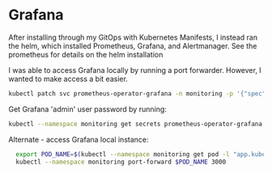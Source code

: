 # Grafana
After installing through my GitOps with Kubernetes Manifests, I instead ran the helm, which installed Prometheus, Grafana, and Alertmanager.
See the prometheus for details on the helm installation



I was able to access Grafana locally by running a port forwarder.  However, I wanted to make access a bit easier.

```bash
kubectl patch svc prometheus-operator-grafana -n monitoring -p '{"spec": {"type": "NodePort"}}'
```


Get Grafana 'admin' user password by running:
```bash
kubectl --namespace monitoring get secrets prometheus-operator-grafana -o jsonpath="{.data.admin-password}" | base64 -d ; echo
```

Alternate - access Grafana local instance:
```bash
  export POD_NAME=$(kubectl --namespace monitoring get pod -l "app.kubernetes.io/name=grafana,app.kubernetes.io/instance=prometheus-operator" -oname)
  kubectl --namespace monitoring port-forward $POD_NAME 3000
```

